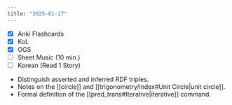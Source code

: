```yaml
---
title: "2025-01-17"
---
```


- [x] Anki Flashcards
- [x] KoL
- [x] OGS
- [ ] Sheet Music (10 min.)
- [ ] Korean (Read 1 Story)

* Distinguish asserted and inferred RDF triples.
* Notes on the [[circle]] and [[trigonometry/index#Unit Circle|unit circle]].
* Formal definition of the [[pred_trans#Iterative|iterative]] command.
